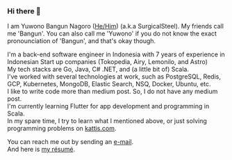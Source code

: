 ### Hi there 👋
I am Yuwono Bangun Nagoro ([He/Him](https://www.mypronouns.org/he-him)) (a.k.a SurgicalSteel). My friends call me 'Bangun'. You can also call me 'Yuwono' if you do not know the exact pronounciation of 'Bangun', and that's okay though.  

I'm a back-end software engineer in Indonesia with 7 years of experience in Indonesian Start up companies (Tokopedia, Airy, Lemonilo, and Astro)  
My tech stacks are Go, Java, C# .NET, and (a little bit of) Scala.  
I've worked with several technologies at work, such as PostgreSQL, Redis, GCP, Kubernetes, MongoDB, Elastic Search, NSQ, Docker, Ubuntu, etc.  
I like to write code more than medium post. So, I do not have any medium post.  
I'm currently learning Flutter for app development and programming in Scala.  
In my spare time, I try to learn what I mentioned above, or just solving programming problems on [kattis.com](https://open.kattis.com/).  

You can reach me out by sending an [e-mail](mailto:bangunnagoro@outlook.com).  
And here is [my résumé](https://github.com/SurgicalSteel/SurgicalSteel/blob/main/Resume%20Yuwono%20Bangun%20Nagoro%20-%20June%202024.pdf).
